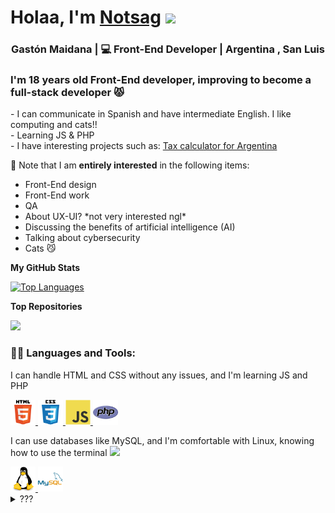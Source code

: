 <h1>Holaa, I'm <a href="https://notsag.xyz/">Notsag</a> <img src="https://media.giphy.com/media/WUlplcMpOCEmTGBtBW/giphy.gif" width="60"> </h1>

<div align="center">
<h3>Gastón Maidana | 💻 Front-End Developer | Argentina , San Luis</h3>
</div>

<p align="center">
  <h3> I'm 18 years old Front-End developer, improving to become a full-stack developer 😾</h3>
</p>

<p>
  - I can communicate in Spanish and have intermediate English. I like computing and cats!! <br>
  - Learning JS & PHP <br>
  - I have interesting projects such as: <a href="https://github.com/ntsg-hub/Calculadora-De-Impuestos">Tax calculator for Argentina</a>
</p>

   
<p>💬 Note that I am <b>entirely interested</b> in the following items:</p>
<ul>
	<li>Front-End design</li>
	<li>Front-End work</li>
	<li>QA</li>
      	<li>About UX-UI? *not very interested ngl*</li>
	<li>Discussing the benefits of artificial intelligence (AI)</li>
      	<li>Talking about cybersecurity</li>
	<li>Cats 😼</li>

</ul>
  
<b>My GitHub Stats</b>

<a href="https://github.com/ntsg-hub" align="left"><img src="https://github-readme-stats.vercel.app/api/top-langs/?username=ntsg-hub&theme=dark&show_icons=true" alt="Top Languages" /></a>

<b>Top Repositories</b>

<a href="https://github.com/ntsg-hub/Calculadora-De-Impuestos" align="left"><img src="https://github-readme-stats.vercel.app/api/pin/?username=ntsg-hub&repo=Calculadora-De-Impuestos&theme=dark&show_icons=true" /></a>

<h3 align="left">👨‍💻 Languages and Tools:</h3>

<p>I can handle HTML and CSS without any issues, and I'm learning JS and PHP</p>
<p align="left"> </a> <a href="https://www.w3.org/html/" target="_blank" rel="noreferrer"> <img src="https://raw.githubusercontent.com/devicons/devicon/master/icons/html5/html5-original-wordmark.svg" alt="html5" width="40" height="40"/> </a> </a> <a href="https://www.w3schools.com/css/" target="_blank" rel="noreferrer"> <img src="https://raw.githubusercontent.com/devicons/devicon/master/icons/css3/css3-original-wordmark.svg" alt="css3" width="40" height="40"/> <a href="https://developer.mozilla.org/en-US/docs/Web/JavaScript" target="_blank" rel="noreferrer"> <img src="https://raw.githubusercontent.com/devicons/devicon/master/icons/javascript/javascript-original.svg" alt="javascript" width="40" height="40"/> </a> <a href="https://www.php.net" target="_blank" rel="noreferrer"> <img src="https://raw.githubusercontent.com/devicons/devicon/master/icons/php/php-original.svg" alt="php" width="40" height="40"/> </a> 
  
<p>I can use databases like MySQL, and I'm comfortable with Linux, knowing how to use the terminal <img src="https://media.giphy.com/media/WUlplcMpOCEmTGBtBW/giphy.gif" width="20"></p>

 </p> <a href="https://www.linux.org/" target="_blank" rel="noreferrer"> <img src="https://raw.githubusercontent.com/devicons/devicon/master/icons/linux/linux-original.svg" alt="linux" width="40" height="40"/> </a> <a href="https://www.mysql.com/" target="_blank" rel="noreferrer"> <img src="https://raw.githubusercontent.com/devicons/devicon/master/icons/mysql/mysql-original-wordmark.svg" alt="mysql" width="40" height="40"/> </a>


<details> 
  <summary>???</summary>
   I Wish I Was a Cat, No School, No Works, Just Meow Meow 
</details>

